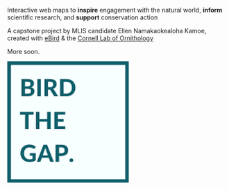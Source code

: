 Interactive web maps to **inspire** engagement with the natural world, **inform** scientific research, and **support** conservation action

A capstone project by MLIS candidate Ellen Namakaokealoha Kamoe, created with [eBird](https://ebird.org/about) & the [Cornell Lab of Ornithology](https://www.birds.cornell.edu/home)

More soon.

![bird the gap logo](images/bird-the-gap-logo.png)
